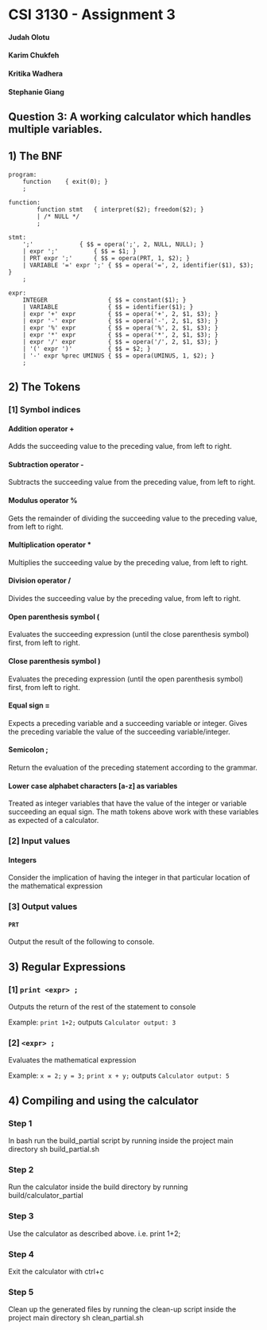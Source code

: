 # CSI 3130 - Assignment 3
#### Judah Olotu 
#### Karim Chukfeh 
#### Kritika Wadhera 
#### Stephanie Giang 

## Question 3: A working calculator which handles multiple variables.


## 1) The BNF
```BNF
program:
    function	{ exit(0); }
    ;

function:
        function stmt   { interpret($2); freedom($2); }
        | /* NULL */
        ;

stmt:
    ';'				{ $$ = opera(';', 2, NULL, NULL); }
    | expr ';'			{ $$ = $1; }
    | PRT expr ';'		{ $$ = opera(PRT, 1, $2); }
    | VARIABLE '=' expr ';'	{ $$ = opera('=', 2, identifier($1), $3); }
    ;

expr:
    INTEGER                 { $$ = constant($1); }
    | VARIABLE              { $$ = identifier($1); }
    | expr '+' expr         { $$ = opera('+', 2, $1, $3); }
    | expr '-' expr         { $$ = opera('-', 2, $1, $3); }
    | expr '%' expr         { $$ = opera('%', 2, $1, $3); }
    | expr '*' expr         { $$ = opera('*', 2, $1, $3); }
    | expr '/' expr         { $$ = opera('/', 2, $1, $3); }
    | '(' expr ')'          { $$ = $2; }
    | '-' expr %prec UMINUS { $$ = opera(UMINUS, 1, $2); }
    ;

```
## 2) The Tokens

### [1] Symbol indices
#### Addition operator  +
Adds the succeeding value to the preceding value, from left to right.


#### Subtraction operator  -
Subtracts the succeeding value from the preceding value, from left to right.


#### Modulus operator  %
Gets the remainder of dividing the succeeding value to the preceding value, from left to right.


#### Multiplication operator  *
Multiplies the succeeding value by the preceding value, from left to right.


#### Division operator  /
Divides the succeeding value by the preceding value, from left to right.


#### Open parenthesis symbol (
Evaluates the succeeding expression (until the close parenthesis symbol) first, from left to right.


#### Close parenthesis symbol )
Evaluates the preceding expression (until the open parenthesis symbol) first, from left to right.


#### Equal sign =
Expects a preceding variable and a succeeding variable or integer.
Gives the preceding variable the value of the succeeding variable/integer.


#### Semicolon ;
Return the evaluation of the preceding statement according to the grammar.


#### Lower case alphabet characters [a-z] as variables
Treated as integer variables that have the value of the integer or variable succeeding an equal sign.
The math tokens above work with these variables as expected of a calculator.

### [2] Input values
#### Integers
Consider the implication of having the integer in that particular location of the mathematical expression

### [3] Output values
#### `PRT`
Output the result of the following to console.

## 3) Regular Expressions

### [1] `print <expr> ;`
Outputs the return of the rest of the statement to console

Example:
`print 1+2;`
outputs
`Calculator output: 3`

### [2] `<expr> ;`
Evaluates the mathematical expression

Example:
`x = 2;`
`y = 3;`
`print x + y;`
outputs
`Calculator output: 5`


## 4) Compiling and using the calculator
### Step 1
In bash run the build_partial script by running inside the project main directory
  sh build_partial.sh

### Step 2
Run the calculator inside the build directory by running
   build/calculator_partial

### Step 3
Use the calculator as described above. i.e.
     print 1+2;

### Step 4
Exit the calculator with
     ctrl+c

### Step 5
Clean up the generated files by running the clean-up script inside the project main directory
     sh clean_partial.sh
